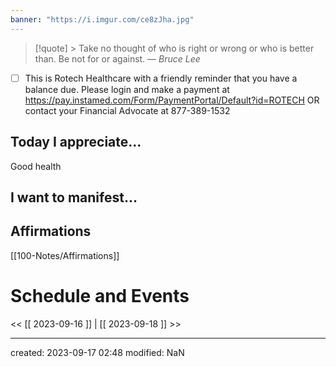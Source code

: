 ```yaml
---
banner: "https://i.imgur.com/ce8zJha.jpg"
---
```




>[!quote] > Take no thought of who is right or wrong or who is better than. Be not for or against.
> — <cite>Bruce Lee</cite>

- [ ] This is Rotech Healthcare with a friendly reminder that you have a balance due. Please login and make a payment at https://pay.instamed.com/Form/PaymentPortal/Default?id=ROTECH OR contact your Financial Advocate at 877-389-1532  


## Today I appreciate...

Good health

## I want to manifest...


## Affirmations
[[100-Notes/Affirmations]]













# Schedule and Events




<< [[ 2023-09-16 ]] | [[ 2023-09-18 ]] >>

---
created: 2023-09-17 02:48
modified: NaN

 